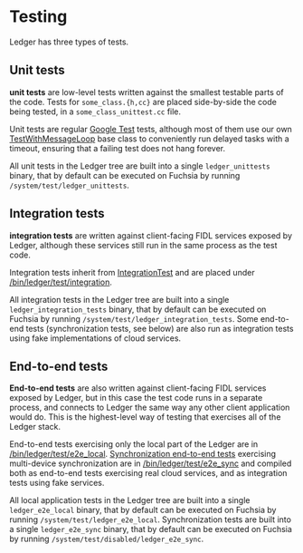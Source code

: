 # Testing

Ledger has three types of tests.

## Unit tests

**unit tests** are low-level tests written against the smallest testable parts of
the code. Tests for `some_class.{h,cc}` are placed side-by-side the code being
tested, in a `some_class_unittest.cc` file.

Unit tests are regular [Google Test] tests, although most of them use our own
[TestWithMessageLoop] base class to conveniently run delayed tasks with a
timeout, ensuring that a failing test does not hang forever.

All unit tests in the Ledger tree are built into a single `ledger_unittests`
binary, that by default can be executed on Fuchsia by running
`/system/test/ledger_unittests`.

## Integration tests

**integration tests** are written against client-facing FIDL services exposed by
Ledger, although these services still run in the same process as the test code.

Integration tests inherit from [IntegrationTest] and are placed under
[/bin/ledger/test/integration].

All integration tests in the Ledger tree are built into a single
`ledger_integration_tests` binary, that by default can be executed on Fuchsia by
running `/system/test/ledger_integration_tests`. Some end-to-end tests
(synchronization tests, see below) are also run as integration tests using fake
implementations of cloud services.

## End-to-end tests

**End-to-end tests** are also written against client-facing FIDL services
exposed by Ledger, but in this case the test code runs in a separate process,
and connects to Ledger the same way any other client application would do. This
is the highest-level way of testing that exercises all of the Ledger stack.

End-to-end tests exercising only the local part of the Ledger are in
[/bin/ledger/test/e2e_local]. [Synchronization end-to-end tests] exercising
multi-device synchronization are in [/bin/ledger/test/e2e_sync] and compiled both as
end-to-end tests exercising real cloud services, and as integration tests using
fake services.

All local application tests in the Ledger tree are built into a single
`ledger_e2e_local` binary, that by default can be executed on Fuchsia by running
`/system/test/ledger_e2e_local`. Synchronization tests are built into a single
`ledger_e2e_sync` binary, that by default can be executed on Fuchsia by running
`/system/test/disabled/ledger_e2e_sync`.

[Google Test]: https://github.com/google/googletest
[TestWithMessageLoop]: https://fuchsia.googlesource.com/peridot/+/master/bin/ledger/test/test_with_message_loop.h
[IntegrationTest]: https://fuchsia.googlesource.com/peridot/+/master/bin/ledger/test/integration/integration_test.h
[/bin/ledger/test/integration]: https://fuchsia.googlesource.com/peridot/+/master/bin/ledger/test/integration/
[Synchronization end-to-end tests]: https://fuchsia.googlesource.com/peridot/+/master/bin/ledger/test/e2e_sync/README.md
[/bin/ledger/test/e2e_local]: https://fuchsia.googlesource.com/peridot/+/master/bin/ledger/test/e2e_local/
[/bin/ledger/test/e2e_sync]: https://fuchsia.googlesource.com/peridot/+/master/bin/ledger/test/e2e_sync/
